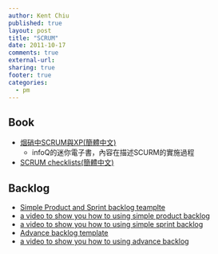 ```yaml
---
author: Kent Chiu
published: true
layout: post
title: "SCRUM"
date: 2011-10-17
comments: true
external-url:
sharing: true
footer: true
categories:
  - pm
---
```




Book
----

-   [烟硝中SCRUM與XP(簡體中文)](http://wiki.kent-chiu.com/lib/exe/fetch.php?media=pm:scrum-and-xp-chinese-version.pdf "pm:scrum-and-xp-chinese-version.pdf")
    - infoQ的迷你電子書，內容在描述SCURM的實施過程
-   [SCRUM
    checklists(簡體中文)](http://wiki.kent-chiu.com/lib/exe/fetch.php?media=pm:scrum-checklists-chinese.pdf "pm:scrum-checklists-chinese.pdf")

Backlog
-------

-   [Simple Product and Sprint backlog
    teamplte](http://wiki.kent-chiu.com/lib/exe/fetch.php?media=pm:simple_backlog.xls "pm:simple_backlog.xls")
-   [a video to show you how to using simple product
    backlog](http://agilesoftwaredevelopment.com/videos/scrum/simple-product-backlog "http://agilesoftwaredevelopment.com/videos/scrum/simple-product-backlog")
-   [a video to show you how to using simple sprint
    backlog](http://agilesoftwaredevelopment.com/videos/scrum/simple-sprint-backlog "http://agilesoftwaredevelopment.com/videos/scrum/simple-sprint-backlog")
-   [Advance backlog
    template](http://wiki.kent-chiu.com/lib/exe/fetch.php?media=pm:advance_backlog.xls "pm:advance_backlog.xls")
-   [a video to show you how to using advance
    backlog](http://agilesoftwaredevelopment.com/videos/advanced-excel-template-product-and-sprint-backlog-management "http://agilesoftwaredevelopment.com/videos/advanced-excel-template-product-and-sprint-backlog-management")

